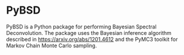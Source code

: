 # PyBSD

PyBSD is a Python package for performing Bayesian Spectral Deconvolution. The package uses the Bayesian inference algorithm described in https://arxiv.org/abs/1201.4612 and the PyMC3 toolkit for Markov Chain Monte Carlo sampling.
